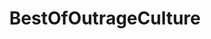 ---
title: BestOfOutrageCulture
crosslinks:
- youtubefactsbot
- onguardforthee
- badpolitics
- MGTOW
- neoliberal
- The_Donald
- iamverybadass
- ShitLiberalsSay
- facepalm
- BannedFromThe_Donald
- '2013'
- youtubot
- AgainstHateSubreddits
- KotakuInAction
- human
- copypasta
- DownvoteTrolling
- toosoon
- aznidentity
- ForeverAlone
---